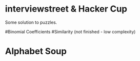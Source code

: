 interviewstreet & Hacker Cup
==============================
Some solution to puzzles.

#Binomial Coefficients
#Similarity (not finished - low complexity)
# Alphabet Soup

